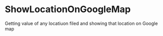 # ShowLocationOnGoogleMap
Getting value of any locatiuon filed and showing that location on Google map
